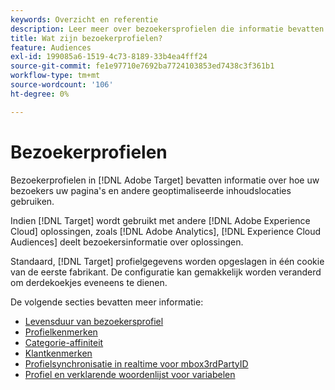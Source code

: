 ```yaml
---
keywords: Overzicht en referentie
description: Leer meer over bezoekersprofielen die informatie bevatten over hoe uw bezoekers uw pagina's en andere geoptimaliseerde inhoudslocaties gebruiken.
title: Wat zijn bezoekerprofielen?
feature: Audiences
exl-id: 199085a6-1519-4c73-8189-33b4ea4fff24
source-git-commit: fe1e97710e7692ba7724103853ed7438c3f361b1
workflow-type: tm+mt
source-wordcount: '106'
ht-degree: 0%

---
```


# Bezoekerprofielen

Bezoekerprofielen in [!DNL Adobe Target] bevatten informatie over hoe uw bezoekers uw pagina&#39;s en andere geoptimaliseerde inhoudslocaties gebruiken.

Indien [!DNL Target] wordt gebruikt met andere [!DNL Adobe Experience Cloud] oplossingen, zoals [!DNL Adobe Analytics], [!DNL Experience Cloud Audiences] deelt bezoekersinformatie over oplossingen.

Standaard, [!DNL Target] profielgegevens worden opgeslagen in één cookie van de eerste fabrikant. De configuratie kan gemakkelijk worden veranderd om derdekoekjes eveneens te dienen.

De volgende secties bevatten meer informatie:

- [Levensduur van bezoekersprofiel](visitor-profile-lifetime.md)
- [Profielkenmerken](profile-parameters.md)
- [Categorie-affiniteit](category-affinity.md)
- [Klantkenmerken](https://experienceleague.adobe.com/docs/target-dev/developer/implementation/methods/customer-attributes.html?lang=nl-NL)
- [Profielsynchronisatie in realtime voor mbox3rdPartyID](3rd-party-id.md)
- [Profiel en verklarende woordenlijst voor variabelen](variables-profiles-parameters-methods.md)

